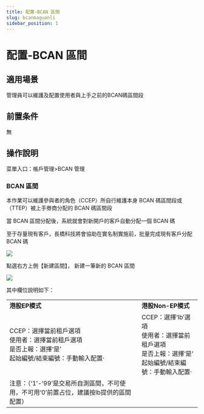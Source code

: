```yaml
---
title: 配置-BCAN 區間
slug: bcanmaguanli
sidebar_position: 1
---
```



# 配置-BCAN 區間

## 適用場景

管理員可以維護及配置使用者與上手之前的BCAN碼區間段

## 前置条件

無

## 操作說明

菜單入口：帳戶管理&gt;BCAN 管理

### BCAN 區間

本作業可以維護參與者的角色（CCEP）所自行維護本身 BCAN 碼區間段或（TTEP）被上手劵商分配的 BCAN 碼區間段

當 BCAN 區間分配後，系統就會對新開戶的客戶自動分配一個 BCAN 碼

至于存量現有客戶，長橋科技將會協助在實名制實施前，批量完成現有客戶分配 BCAN 碼

<img src="/assets/QzpGbweFUo4tmlxpVSGcq9BqnKg.png"/>

點選右方上側【新建區間】， 新建一筆新的 BCAN 區間

<img src="/assets/OoSNbUvJnoIaROx99cucfr9ynDb.png"/>

其中欄位說明如下：

|   |   |
|---|---|
|**港股****EP****模式**|**港股Non-EP模式**|
|CCEP：選擇當前租戶選項<br/>使用者：選擇當前租戶選項<br/>是否上報：選擇‘是’<br/>起始編號/結束編號：手動輸入配置· |CCEP：選擇‘lb’選項<br/>使用者：選擇當前租戶選項<br/> 是否上報：選擇‘是’<br/> 起始編號/結束編號：手動輸入配置·|
|注意：（‘1’-‘99’是交易所自測區間，不可使用，不可用‘0’前置占位，建議按lb提供的區間配置）||

